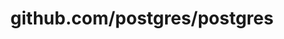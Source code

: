 ---
layout: post
title: github.com/postgres/postgres
categories: link
tags: [انگلیسی, گیت‌هاب, برنامه‌نویسی]
---